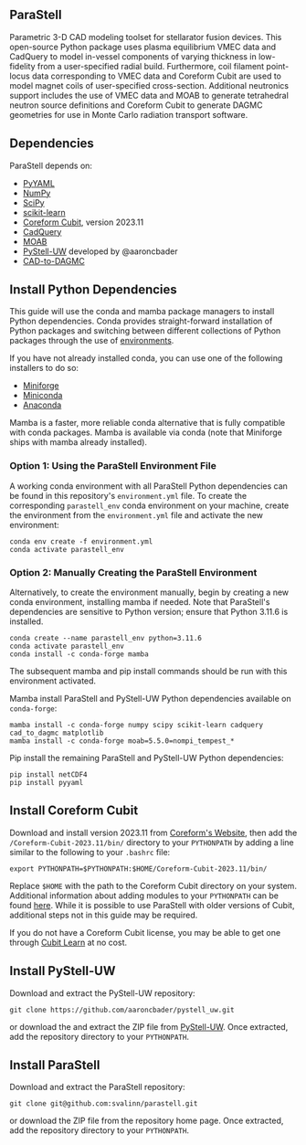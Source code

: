 ## ParaStell
Parametric 3-D CAD modeling toolset for stellarator fusion devices. This open-source Python package uses plasma equilibrium VMEC data and CadQuery to model in-vessel components of varying thickness in low-fidelity from a user-specified radial build. Furthermore, coil filament point-locus data corresponding to VMEC data and Coreform Cubit are used to model magnet coils of user-specified cross-section. Additional neutronics support includes the use of VMEC data and MOAB to generate tetrahedral neutron source definitions and Coreform Cubit to generate DAGMC geometries for use in Monte Carlo radiation transport software.

## Dependencies
ParaStell depends on:

- [PyYAML](https://pyyaml.org/wiki/PyYAMLDocumentation)
- [NumPy](https://numpy.org/install/)
- [SciPy](https://scipy.org/install/)
- [scikit-learn](https://scikit-learn.org/stable/install.html)
- [Coreform Cubit](https://coreform.com/products/downloads/), version 2023.11
- [CadQuery](https://cadquery.readthedocs.io/en/latest/installation.html)
- [MOAB](https://bitbucket.org/fathomteam/moab/src/master/)
- [PyStell-UW](https://github.com/aaroncbader/pystell_uw) developed by @aaroncbader 
- [CAD-to-DAGMC](https://github.com/fusion-energy/cad_to_dagmc)

## Install Python Dependencies

This guide will use the conda and mamba package managers to install Python dependencies. Conda provides straight-forward installation of Python packages and switching between different collections of Python packages through the use of [environments](https://conda.io/projects/conda/en/latest/user-guide/concepts/environments.html).

If you have not already installed conda, you can use one of the following installers to do so:
- [Miniforge](https://github.com/conda-forge/miniforge)
- [Miniconda](https://docs.conda.io/en/latest/miniconda.html)
- [Anaconda](https://www.anaconda.com/)

Mamba is a faster, more reliable conda alternative that is fully compatible with conda packages. Mamba is available via conda (note that Miniforge ships with mamba already installed).

### Option 1: Using the ParaStell Environment File

A working conda environment with all ParaStell Python dependencies can be found in this repository's `environment.yml` file. To create the corresponding `parastell_env` conda environment on your machine, create the environment from the `environment.yml` file and activate the new environment:

```
conda env create -f environment.yml
conda activate parastell_env
```

### Option 2: Manually Creating the ParaStell Environment

Alternatively, to create the environment manually, begin by creating a new conda environment, installing mamba if needed. Note that ParaStell's dependencies are sensitive to Python version; ensure that Python 3.11.6 is installed.

```
conda create --name parastell_env python=3.11.6
conda activate parastell_env
conda install -c conda-forge mamba
```

The subsequent mamba and pip install commands should be run with this environment activated.

Mamba install ParaStell and PyStell-UW Python dependencies available on `conda-forge`:

```
mamba install -c conda-forge numpy scipy scikit-learn cadquery cad_to_dagmc matplotlib
mamba install -c conda-forge moab=5.5.0=nompi_tempest_*
```

Pip install the remaining ParaStell and PyStell-UW Python dependencies:

```
pip install netCDF4
pip install pyyaml
```

## Install Coreform Cubit
Download and install version 2023.11 from [Coreform's Website](https://coreform.com/products/downloads/), then add the `/Coreform-Cubit-2023.11/bin/` directory to your `PYTHONPATH` by adding a line similar to the following to your `.bashrc` file:

```
export PYTHONPATH=$PYTHONPATH:$HOME/Coreform-Cubit-2023.11/bin/
```

Replace `$HOME` with the path to the Coreform Cubit directory on your system. Additional information about adding modules to your `PYTHONPATH` can be found [here](https://www.tutorialspoint.com/How-to-set-python-environment-variable-PYTHONPATH-on-Linux).
While it is possible to use ParaStell with older versions of Cubit, additional steps not in this guide may be required.

If you do not have a Coreform Cubit license, you may be able to get one through [Cubit Learn](https://coreform.com/products/coreform-cubit/free-meshing-software/) at no cost.

## Install PyStell-UW
Download and extract the PyStell-UW repository:

```
git clone https://github.com/aaroncbader/pystell_uw.git
```

or download the and extract the ZIP file from [PyStell-UW](https://github.com/aaroncbader/pystell_uw). Once extracted, add the repository directory to your `PYTHONPATH`.

## Install ParaStell
Download and extract the ParaStell repository:

```
git clone git@github.com:svalinn/parastell.git
```

or download the ZIP file from the repository home page. Once extracted, add the repository directory to your `PYTHONPATH`.
